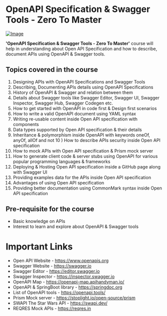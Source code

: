 # OpenAPI Specification & Swagger Tools - Zero To Master

[![Image](https://github.com/eazybytes/openapi/blob/main/openapi.png "OpenAPI Specification &amp; Swagger Tools - Zero To Master")](https://www.udemy.com/course/openapi-specification-swagger-tools-zero-to-master/?referralCode=F002A9A799DB126CD189)

**'OpenAPI Specification & Swagger Tools - Zero To Master'** course will help in understanding about Open API Specification and how to describe, document APIs using OpenAPI & Swagger tools.

## Topics covered in the course

1) Designing APIs with OpenAPI Specifications and Swagger Tools
2) Describing, Documenting APIs details using OpenAPI Specifications
3) History of OpenAPI & Swagger and relation between them
4) Details about Swagger tools like Swagger Editor, Swagger UI, Swagger Inspector, Swagger Hub, Swagger Codegen etc.
5) How to get started with OpenAPI in code first & Design first scenarios
6) How to write a valid OpenAPI document using YAML syntax
7) Writing re-usable content inside Open API specification with components
8) Data types supported by Open API specification & their details
9) Inheritance & polymorphism inside OpenAPI with keywords oneOf, anyOf, allOf and not
10 ) How to describe APIs security inside Open API specification
11) How to mock APIs with Open API specification & Prism mock server
12) How to generate client code & server stubs using OpenAPI for various popular programming languages & frameworks
13) Deploying & Hosting Open API specification inside a GitHub page along with Swagger UI
14) Providing examples data for the APIs inside Open API specification
15) Advantages of using Open API specification 
16) Providing better documentation using CommonMark syntax inside Open API specification 

## Pre-requisite for the course

- Basic knowledge on APIs
- Interest to learn and explore about OpenAPI & Swagger tools

# Important Links

- Open API Website - https://www.openapis.org
- Swagger Website - https://swagger.io
- Swagger Editor - https://editor.swagger.io
- Swagger Inspector - https://inspector.swagger.io
- OpenAPI Map - https://openapi-map.apihandyman.io/
- OpenAPI & SpringBoot library - https://springdoc.org
- List of OpenAPI tools - https://openapi.tools/
- Prism Mock server - https://stoplight.io/open-source/prism
- SWAPI The Star Wars API - https://swapi.dev/
- REQRES Mock APIs - https://reqres.in
